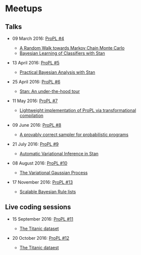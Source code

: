 # Meetups

## Talks
- 09 March 2016: [ProPL #4](http://www.meetup.com/Toronto-Probabilistic-Programming-Meetup/events/229134538/)
  - [A Random Walk towards Markov Chain Monte Carlo](https://github.com/stevenmpostma/mcmc/blob/3627b5429d9599929a3e02b961be6f68479a42b8/ARandomWalktoMCMC.pdf)
  - [Bayesian Learning of Classifiers with Stan](/talks/2016/04_02__Bayesian_Learning_of_Classifiers_with_Stan__Torsten_Scholak/)

- 13 April 2016: [ProPL #5](http://www.meetup.com/Toronto-Probabilistic-Programming-Meetup/events/229282081/)
  - [Practical Bayesian Analysis with Stan](/talks/2016/04_13_Practical_Bayesian_Analysis_with_Stan/README.md)

- 25 April 2016: [ProPL #6](http://www.meetup.com/Toronto-Probabilistic-Programming-Meetup/events/230354860/)
  - [Stan: An under-the-hood tour](/talks/2016/04_25_Stan_An_under-the-hood_tour/)

- 11 May 2016: [ProPL #7](http://www.meetup.com/Toronto-Probabilistic-Programming-Meetup/events/229910295/)
  - [Lightweight implementation of ProPL via transformational compilation](/talks/2016/05_11_Lightweight_implementation_of_ProPL_via_transformational_compilation/README.md)

- 09 June 2016: [ProPL #8](http://www.meetup.com/Toronto-Probabilistic-Programming-Meetup/events/229969968/)
  - [A provably correct sampler for probabilistic programs](/talks/2016/06_09_A_provably_correct_sampler_for_probabilistic_programs/README.md)

- 21 July 2016: [ProPL #9](http://www.meetup.com/Toronto-Probabilistic-Programming-Meetup/events/231688927/)
  - [Automatic Variational Inference in Stan](/talks/2016/07_21_Automatic_Variational_Inference_in_Stan/README.md)

- 08 August 2016: [ProPL #10](http://www.meetup.com/Toronto-Probabilistic-Programming-Meetup/events/231728607/)
  - [The Variational Gaussian Process](/talks/2016/08_18_Variational_Gaussian_Process/README.md)

- 17 November 2016: [ProPL #13](https://www.meetup.com/Toronto-Probabilistic-Programming-Meetup/events/234388980/)
  - [Scalable Bayesian Rule lists](/talks/2016/11_17_bayesian_rule_lists/README.md)

## Live coding sessions

- 15 September 2016: [ProPL #11](http://www.meetup.com/Toronto-Probabilistic-Programming-Meetup/events/232240424/)
  - [The Titanic dataset](/live-coding/2016/09_15_Titanic_dataset/README.md)

- 20 October 2016: [ProPL #12](https://www.meetup.com/Toronto-Probabilistic-Programming-Meetup/events/234038437/)
  - [The Titanic dataest](/live-coding/2016/10_20_Titanic_dataset/README.md)

